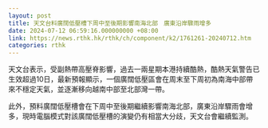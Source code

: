 ```yaml
---
layout: post
title: 天文台料廣闊低壓槽下周中至後期影響南海北部　廣東沿岸驟雨增多
date: 2024-07-12 06:59:16.000000000 +08:00
link: https://news.rthk.hk/rthk/ch/component/k2/1761261-20240712.htm
categories: rthk
---
```


天文台表示，受副熱帶高壓脊影響，過去一兩星期本港持續酷熱，酷熱天氣警告已生效超過10日，最新預報顯示，一個廣闊低壓區會在周末至下周初為南海中部帶來不穩定天氣，並逐漸移向越南中部至北部灣一帶。

此外，預料廣闊低壓槽會在下周中至後期繼續影響南海北部，廣東沿岸驟雨會增多，現時電腦模式對該廣闊低壓槽的演變仍有相當大分歧，天文台會繼續監測。
